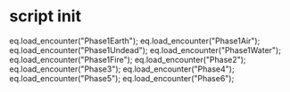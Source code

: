 # script init





eq.load_encounter("Phase1Earth");
eq.load_encounter("Phase1Air");
eq.load_encounter("Phase1Undead");
eq.load_encounter("Phase1Water");
eq.load_encounter("Phase1Fire");
eq.load_encounter("Phase2");
eq.load_encounter("Phase3");
eq.load_encounter("Phase4");
eq.load_encounter("Phase5");
eq.load_encounter("Phase6");
